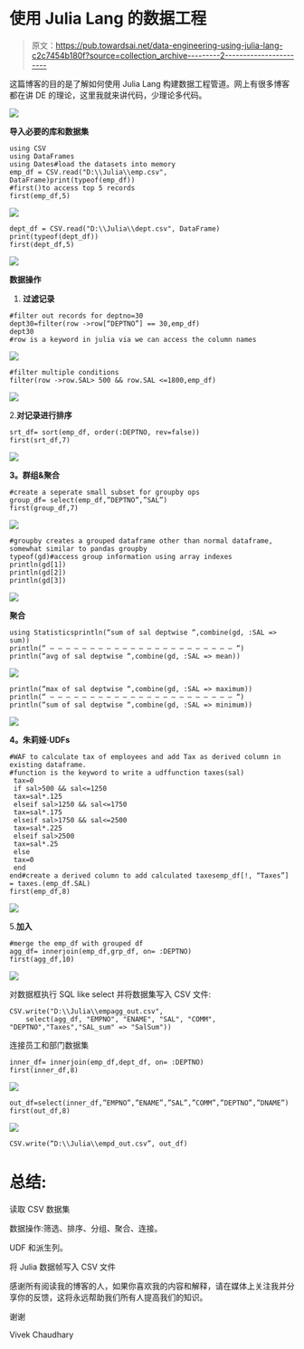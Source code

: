 # 使用 Julia Lang 的数据工程

> 原文：<https://pub.towardsai.net/data-engineering-using-julia-lang-c2c7454b180f?source=collection_archive---------2----------------------->

这篇博客的目的是了解如何使用 Julia Lang 构建数据工程管道。网上有很多博客都在讲 DE 的理论，这里我就来讲代码，少理论多代码。

![](img/f4fa38bfdb1ddc0d03fdc1189452dca8.png)

**导入必要的库和数据集**

```
using CSV
using DataFrames
using Dates#load the datasets into memory
emp_df = CSV.read("D:\\Julia\\emp.csv", DataFrame)print(typeof(emp_df))
#first()to access top 5 records
first(emp_df,5)
```

![](img/59f8d88c0e5cf17fe90c540275aababb.png)

```
dept_df = CSV.read("D:\\Julia\\dept.csv", DataFrame)
print(typeof(dept_df))
first(dept_df,5)
```

![](img/2e713532afaee4bafa47b330a138ba25.png)

**数据操作**

1.  **过滤记录**

```
#filter out records for deptno=30
dept30=filter(row ->row[“DEPTNO”] == 30,emp_df)
dept30
#row is a keyword in julia via we can access the column names
```

![](img/e256622b9f748745db91d290c9216c74.png)

```
#filter multiple conditions
filter(row ->row.SAL> 500 && row.SAL <=1800,emp_df)
```

![](img/b13c3a2c1f659ec61a0ed7dab901d2ec.png)

2.**对记录进行排序**

```
srt_df= sort(emp_df, order(:DEPTNO, rev=false))
first(srt_df,7)
```

![](img/f16bc892587ed18da36e50387785bbd2.png)

**3。群组&聚合**

```
#create a seperate small subset for groupby ops
group_df= select(emp_df,”DEPTNO”,”SAL”)
first(group_df,7)
```

![](img/e1cc0971f920894ad6ba87c1ad8d77d5.png)

```
#groupby creates a grouped dataframe other than normal dataframe, somewhat similar to pandas groupby
typeof(gd)#access group information using array indexes
println(gd[1])
println(gd[2])
println(gd[3])
```

![](img/19c3ac73d40a74c7b0a1b3766baa4bed.png)

**聚合**

```
using Statisticsprintln(“sum of sal deptwise “,combine(gd, :SAL => sum))
println(“ — — — — — — — — — — — — — — — — — — — — — — — “)
println(“avg of sal deptwise “,combine(gd, :SAL => mean))
```

![](img/f118935216b47bc42d07ae6c0c16ead2.png)

```
println(“max of sal deptwise “,combine(gd, :SAL => maximum))
println(“ — — — — — — — — — — — — — — — — — — — — — — — “)
println(“sum of sal deptwise “,combine(gd, :SAL => minimum))
```

![](img/da9f8e56e87588f2431a1ae4820f1f69.png)

**4。朱莉娅·UDFs**

```
#WAF to calculate tax of employees and add Tax as derived column in existing dataframe.
#function is the keyword to write a udffunction taxes(sal)
 tax=0
 if sal>500 && sal<=1250
 tax=sal*.125
 elseif sal>1250 && sal<=1750
 tax=sal*.175
 elseif sal>1750 && sal<=2500
 tax=sal*.225
 elseif sal>2500
 tax=sal*.25
 else
 tax=0
 end
end#create a derived column to add calculated taxesemp_df[!, “Taxes”] = taxes.(emp_df.SAL)
first(emp_df,8)
```

![](img/2f11185d4e586d034bc639fcb71086c8.png)

5.**加入**

```
#merge the emp_df with grouped df 
agg_df= innerjoin(emp_df,grp_df, on= :DEPTNO)
first(agg_df,10)
```

![](img/e901a3e320ea2d025d4db6d2bf5f72cb.png)

对数据框执行 SQL like select 并将数据集写入 CSV 文件:

```
CSV.write("D:\\Julia\\empagg_out.csv", 
    select(agg_df, "EMPNO", "ENAME", "SAL", "COMM", "DEPTNO","Taxes","SAL_sum" => "SalSum"))
```

连接员工和部门数据集

```
inner_df= innerjoin(emp_df,dept_df, on= :DEPTNO)
first(inner_df,8)
```

![](img/b7d40d410a1e0aaf7bf94aefbeaa4d40.png)

```
out_df=select(inner_df,”EMPNO”,”ENAME”,”SAL”,”COMM”,”DEPTNO”,”DNAME”)
first(out_df,8)
```

![](img/687d2181a6a17e34632fbde39bfb4fbe.png)

```
CSV.write(“D:\\Julia\\empd_out.csv”, out_df)
```

# 总结:

读取 CSV 数据集

数据操作:筛选、排序、分组、聚合、连接。

UDF 和派生列。

将 Julia 数据帧写入 CSV 文件

感谢所有阅读我的博客的人，如果你喜欢我的内容和解释，请在媒体上关注我并分享你的反馈，这将永远帮助我们所有人提高我们的知识。

谢谢

Vivek Chaudhary